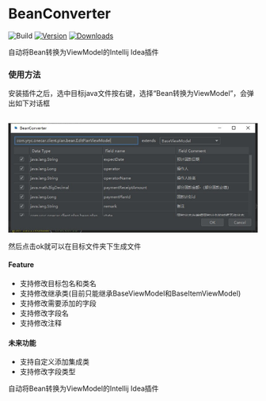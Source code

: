 # BeanConverter

![Build](https://github.com/tyaathome/BeanConverter/workflows/Build/badge.svg)
[![Version](https://img.shields.io/jetbrains/plugin/v/PLUGIN_ID.svg)](https://plugins.jetbrains.com/plugin/PLUGIN_ID)
[![Downloads](https://img.shields.io/jetbrains/plugin/d/PLUGIN_ID.svg)](https://plugins.jetbrains.com/plugin/PLUGIN_ID)

自动将Bean转换为ViewModel的Intellij Idea插件

### 使用方法

安装插件之后，选中目标java文件按右键，选择“Bean转换为ViewModel”，会弹出如下对话框

​    ![dialog](https://github.com/tyaathome/BeanConverter/blob/main/img/dialog.jpg?raw=true)

然后点击ok就可以在目标文件夹下生成文件

#### Feature

* 支持修改目标包名和类名
* 支持修改继承类(目前只能继承BaseViewModel和BaseItemViewModel)
* 支持修改需要添加的字段
* 支持修改字段名
* 支持修改注释

#### 未来功能

* 支持自定义添加集成类
* 支持修改字段类型

<!-- Plugin description -->
自动将Bean转换为ViewModel的Intellij Idea插件
<!-- Plugin description end -->